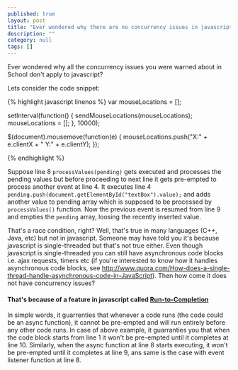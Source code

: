 ```yaml
---
published: true
layout: post
title: "Ever wondered why there are no concurrency issues in javascript?"
description: ""
category: null
tags: []
---
```


Ever wondered why all the concurrency issues you were warned about in School don't apply to javascript?

Lets consider the code snippet:

{% highlight javascript linenos %}
var mouseLocations = [];

setInterval(function() {
    sendMouseLocations(mouseLocations);
    mouseLocations = [];
}, 10000);

$(document).mousemove(function(e) {
    mouseLocations.push("X:" + e.clientX + " Y:" + e.clientY);
});

{% endhighlight %}

Suppose line 8 `processValues(pending)` gets executed and processes the pending values but before proceeding to next line it gets pre-empted to process another event at line 4. It executes line 4 `pending.push(document.getElementById("textBox").value);` and adds another value to pending array which is supposed to be processed by `processValues()` function. Now the previous event is resumed from line 9 and empties the `pending` array, loosing the recently inserted value.

That's a race condition, right? Well, that's true in many languages (C++, Java, etc) but not in javascript. Someone may have told you it's because javascript is single-threaded but that's not true either. Even though javascript is single-threaded you can still have asynchronous code blocks i.e. ajax requests, timers etc (if you're interested to know how it handles asynchronous code blocks, see http://www.quora.com/How-does-a-single-thread-handle-asynchronous-code-in-JavaScript). Then how come it does not have concurrency issues?

#### That's because of a feature in javascript called [Run-to-Completion](https://developer.mozilla.org/en-US/docs/Web/JavaScript/EventLoop#.22Run-to-completion.22)
In simple words, it guarrenties that whenever a code runs (the code could be an async function), it cannot be pre-empted and will run entirely before any other code runs. In case of above example, it guarranties you that when the code block starts from line 1 it won't be pre-empted until it completes at line 10. Similarly, when the async function at line 8 starts executing, it won't be pre-empted until it completes at line 9, ans same is the case with event listener function at line 8.